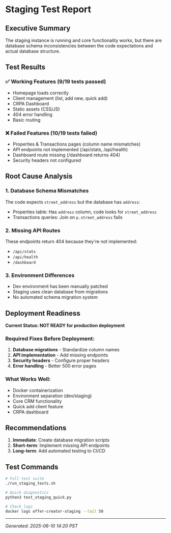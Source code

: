 # Staging Test Report

## Executive Summary

The staging instance is running and core functionality works, but there are database schema inconsistencies between the code expectations and actual database structure.

## Test Results

### ✅ Working Features (9/19 tests passed)
- Homepage loads correctly
- Client management (list, add new, quick add)
- CRPA Dashboard 
- Static assets (CSS/JS)
- 404 error handling
- Basic routing

### ❌ Failed Features (10/19 tests failed)
- Properties & Transactions pages (column name mismatches)
- API endpoints not implemented (/api/stats, /api/health)
- Dashboard route missing (/dashboard returns 404)
- Security headers not configured

## Root Cause Analysis

### 1. Database Schema Mismatches
The code expects `street_address` but the database has `address`:
- Properties table: Has `address` column, code looks for `street_address`
- Transactions queries: Join on `p.street_address` fails

### 2. Missing API Routes
These endpoints return 404 because they're not implemented:
- `/api/stats`
- `/api/health` 
- `/dashboard`

### 3. Environment Differences
- Dev environment has been manually patched
- Staging uses clean database from migrations
- No automated schema migration system

## Deployment Readiness

**Current Status: NOT READY for production deployment**

### Required Fixes Before Deployment:
1. **Database migrations** - Standardize column names
2. **API implementation** - Add missing endpoints
3. **Security headers** - Configure proper headers
4. **Error handling** - Better 500 error pages

### What Works Well:
- Docker containerization
- Environment separation (dev/staging)
- Core CRM functionality
- Quick add client feature
- CRPA dashboard

## Recommendations

1. **Immediate**: Create database migration scripts
2. **Short-term**: Implement missing API endpoints
3. **Long-term**: Add automated testing to CI/CD

## Test Commands

```bash
# Full test suite
./run_staging_tests.sh

# Quick diagnostics
python3 test_staging_quick.py

# Check logs
docker logs offer-creator-staging --tail 50
```

---
*Generated: 2025-06-10 14:20 PST*